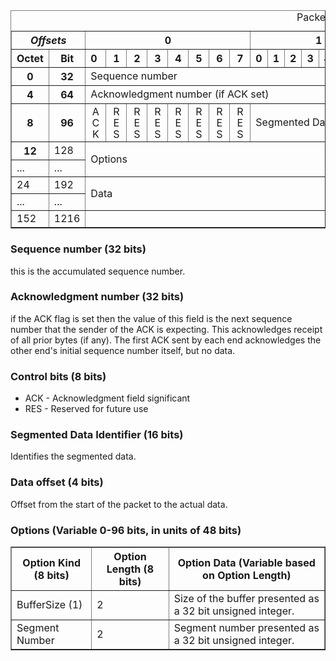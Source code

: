 <table border="1">
    <caption>Packet Structure
    </caption>
    <tbody>
    <tr>
        <th colspan="2"><i>Offsets</i>
        </th>
        <th colspan="8">0
        </th>
        <th colspan="8">1
        </th>
        <th colspan="8">2
        </th>
        <th colspan="8">3
        </th>
    </tr>
    <tr>
        <th>Octet</th>
        <th>Bit
        </th>
        <th style="text-align:left;">0</th>
        <th>1</th>
        <th>2</th>
        <th>3</th>
        <th>4</th>
        <th>5</th>
        <th>6</th>
        <th>7</th>
        <th>0</th>
        <th>1
        </th>
        <th style="text-align:left;">2</th>
        <th>3</th>
        <th>4</th>
        <th>5</th>
        <th>6</th>
        <th>7</th>
        <th>0</th>
        <th>1</th>
        <th>2</th>
        <th>3
        </th>
        <th style="text-align:left;">4</th>
        <th>5</th>
        <th>6</th>
        <th>7</th>
        <th>0</th>
        <th>1</th>
        <th>2</th>
        <th>3</th>
        <th>4</th>
        <th>5
        </th>
        <th style="text-align:left;">6</th>
        <th>7
        </th>
    </tr>
    <tr>
        <th>0
        </th>
        <th>32
        </th>
        <td colspan="32">Sequence number
        </td>
    </tr>
    <tr>
        <th>4
        </th>
        <th>64
        </th>
        <td colspan="32">Acknowledgment number (if ACK set)
        </td>
    </tr>
    <tr>
        <th>8
        </th>
        <th>96
        </th>
        <td><span
                style="writing-mode: vertical-lr; text-orientation: upright; letter-spacing: -0.12em; line-height:1em; width:1em;">ACK</span>
        </td>
        <td><span
                style="writing-mode: vertical-lr; text-orientation: upright; letter-spacing: -0.12em; line-height:1em; width:1em;">RES</span>
        </td>
        <td><span
                style="writing-mode: vertical-lr; text-orientation: upright; letter-spacing: -0.12em; line-height:1em; width:1em;">RES</span>
        </td>
        <td><span
                style="writing-mode: vertical-lr; text-orientation: upright; letter-spacing: -0.12em; line-height:1em; width:1em;">RES</span>
        </td>
        <td><span
                style="writing-mode: vertical-lr; text-orientation: upright; letter-spacing: -0.12em; line-height:1em; width:1em;">RES</span>
        </td>
        <td><span
                style="writing-mode: vertical-lr; text-orientation: upright; letter-spacing: -0.12em; line-height:1em; width:1em;">RES</span>
        </td>
        <td><span
                style="writing-mode: vertical-lr; text-orientation: upright; letter-spacing: -0.12em; line-height:1em; width:1em;">RES</span>
        </td>
        <td><span
                style="writing-mode: vertical-lr; text-orientation: upright; letter-spacing: -0.12em; line-height:1em; width:1em;">RES</span>
        </td>
        <td colspan="16">Segmented Data Identifier</td>
        <td colspan="8">Data Offset</td>
    </tr>
    <tr>
        <th>
            12
        </th>
        <td>
            128
        </td>
        <td rowspan="2" colspan="32">Options</td>
    </tr>
    <tr>
        <td>...</td>
        <td>...</td>
    </tr>
    <tr>
        <td>24</td>
        <td>192</td>
        <td rowspan="2" colspan="32">
Data
</td>
</tr>
    <tr>
        <td>...</td>
        <td>...</td>
    </tr>
<tr>
<td>152</td>
<td>1216</td>
</tr>
    </tbody>
</table>

### Sequence number (32 bits)

this is the accumulated sequence number.

### Acknowledgment number (32 bits)

if the ACK flag is set then the value of this field is the next sequence number that the sender of the ACK is expecting.
This acknowledges receipt of all prior bytes (if any). The first ACK sent by each end acknowledges the other end's
initial sequence number itself, but no data.

### Control bits (8 bits)

* ACK - Acknowledgment field significant
* RES - Reserved for future use

### Segmented Data Identifier (16 bits)

Identifies the segmented data.

### Data offset (4 bits)

Offset from the start of the packet to the actual data.

### Options (Variable 0-96 bits, in units of 48 bits)

<table border="1">
<tr>
<th>
Option Kind (8 bits)
</th>
<th>
Option Length (8 bits)
</th>
<th>
Option Data (Variable based on Option Length)
</th>
</tr>
<tr>
<td>
BufferSize (1)
</td>
<td>
2 
</td>
<td>
Size of the buffer presented as a 32 bit unsigned integer.
</td>
</tr>
<tr>
<td>Segment Number</td>
<td>2</td>
<td>Segment number presented as a 32 bit unsigned integer.</td>
</tr>
</table>